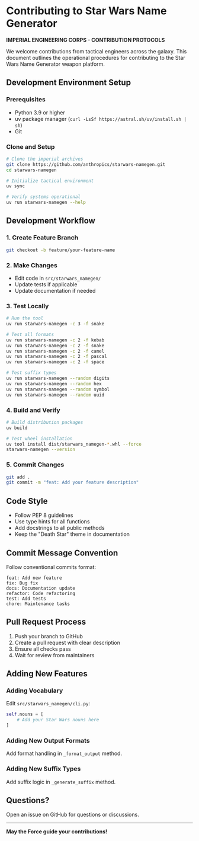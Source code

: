 # Contributing to Star Wars Name Generator

**IMPERIAL ENGINEERING CORPS - CONTRIBUTION PROTOCOLS**

We welcome contributions from tactical engineers across the galaxy. This document outlines the operational procedures for contributing to the Star Wars Name Generator weapon platform.

## Development Environment Setup

### Prerequisites
- Python 3.9 or higher
- uv package manager (`curl -LsSf https://astral.sh/uv/install.sh | sh`)
- Git

### Clone and Setup
```bash
# Clone the imperial archives
git clone https://github.com/anthropics/starwars-namegen.git
cd starwars-namegen

# Initialize tactical environment
uv sync

# Verify systems operational
uv run starwars-namegen --help
```

## Development Workflow

### 1. Create Feature Branch
```bash
git checkout -b feature/your-feature-name
```

### 2. Make Changes
- Edit code in `src/starwars_namegen/`
- Update tests if applicable
- Update documentation if needed

### 3. Test Locally
```bash
# Run the tool
uv run starwars-namegen -c 3 -f snake

# Test all formats
uv run starwars-namegen -c 2 -f kebab
uv run starwars-namegen -c 2 -f snake
uv run starwars-namegen -c 2 -f camel
uv run starwars-namegen -c 2 -f pascal
uv run starwars-namegen -c 2 -f space

# Test suffix types
uv run starwars-namegen --random digits
uv run starwars-namegen --random hex
uv run starwars-namegen --random symbol
uv run starwars-namegen --random uuid
```

### 4. Build and Verify
```bash
# Build distribution packages
uv build

# Test wheel installation
uv tool install dist/starwars_namegen-*.whl --force
starwars-namegen --version
```

### 5. Commit Changes
```bash
git add .
git commit -m "feat: Add your feature description"
```

## Code Style

- Follow PEP 8 guidelines
- Use type hints for all functions
- Add docstrings to all public methods
- Keep the "Death Star" theme in documentation

## Commit Message Convention

Follow conventional commits format:

```
feat: Add new feature
fix: Bug fix
docs: Documentation update
refactor: Code refactoring
test: Add tests
chore: Maintenance tasks
```

## Pull Request Process

1. Push your branch to GitHub
2. Create a pull request with clear description
3. Ensure all checks pass
4. Wait for review from maintainers

## Adding New Features

### Adding Vocabulary
Edit `src/starwars_namegen/cli.py`:
```python
self.nouns = [
    # Add your Star Wars nouns here
]
```

### Adding New Output Formats
Add format handling in `_format_output` method.

### Adding New Suffix Types
Add suffix logic in `_generate_suffix` method.

## Questions?

Open an issue on GitHub for questions or discussions.

---

**May the Force guide your contributions!**
